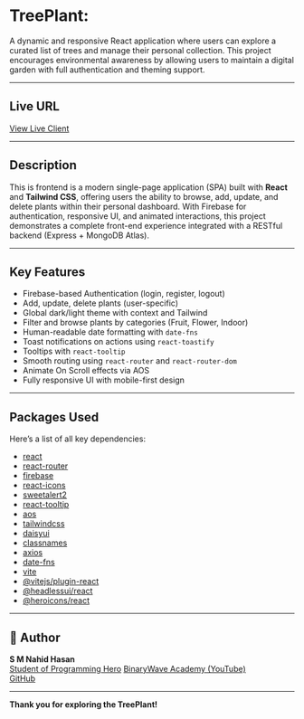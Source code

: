 # TreePlant:

A dynamic and responsive React application where users can explore a curated list of trees and manage their personal collection. This project encourages environmental awareness by allowing users to maintain a digital garden with full authentication and theming support.

---

##  Live URL

[View Live Client]()

---

##  Description

This is frontend is a modern single-page application (SPA) built with **React** and **Tailwind CSS**, offering users the ability to browse, add, update, and delete plants within their personal dashboard. With Firebase for authentication, responsive UI, and animated interactions, this project demonstrates a complete front-end experience integrated with a RESTful backend (Express + MongoDB Atlas).

---

##  Key Features

-   Firebase-based Authentication (login, register, logout)
-  Add, update, delete plants (user-specific)
-  Global dark/light theme with context and Tailwind
-  Filter and browse plants by categories (Fruit, Flower, Indoor)
-  Human-readable date formatting with `date-fns`
-  Toast notifications on actions using `react-toastify`
-  Tooltips with `react-tooltip`
-  Smooth routing using `react-router` and `react-router-dom`
-  Animate On Scroll effects via AOS
-  Fully responsive UI with mobile-first design

---

##  Packages Used

Here’s a list of all key dependencies:

- [react](https://www.npmjs.com/package/react)
- [react-router](https://www.npmjs.com/package/react-router)
- [firebase](https://www.npmjs.com/package/firebase)
- [react-icons](https://www.npmjs.com/package/react-icons)
- [sweetalert2](https://sweetalert2.github.io/)
- [react-tooltip](https://www.npmjs.com/package/react-tooltip)
- [aos](https://www.npmjs.com/package/aos)
- [tailwindcss](https://www.npmjs.com/package/tailwindcss)
- [daisyui](https://www.npmjs.com/package/daisyui)
- [classnames](https://www.npmjs.com/package/classnames)
- [axios](https://www.npmjs.com/package/axios)
- [date-fns](https://www.npmjs.com/package/date-fns)
- [vite](https://www.npmjs.com/package/vite)
- [@vitejs/plugin-react](https://www.npmjs.com/package/@vitejs/plugin-react)
- [@headlessui/react](https://www.npmjs.com/package/@headlessui/react)
- [@heroicons/react](https://www.npmjs.com/package/@heroicons/react)

---

## 👤 Author

**S M Nahid Hasan**  
[Student of Programming Hero]()
[BinaryWave Academy (YouTube)](https://youtu.be/EJYIh55cGwg?si=sXvEi-ZLNzR0neZ-)  
[GitHub](https://github.com/smnahidweb)

---


 **Thank you for exploring the TreePlant!**
